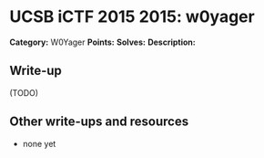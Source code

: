 # UCSB iCTF 2015 2015: w0yager

**Category:** W0Yager
**Points:** 
**Solves:** 
**Description:**



## Write-up

(TODO)

## Other write-ups and resources

* none yet
